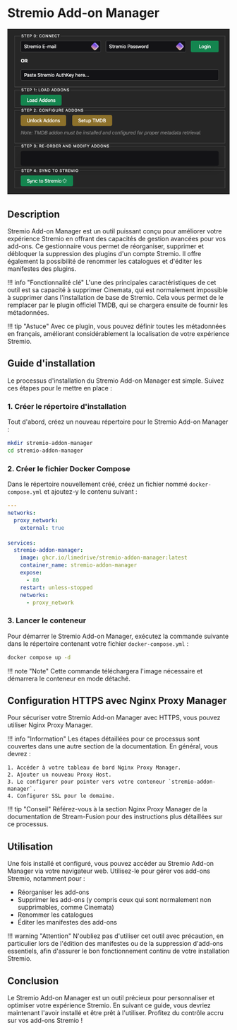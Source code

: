 # Stremio Add-on Manager

![Stremio Add-on Manager](./images/image-l6pce-29-09-2024.png)

## Description

Stremio Add-on Manager est un outil puissant conçu pour améliorer votre expérience Stremio en offrant des capacités de gestion avancées pour vos add-ons. Ce gestionnaire vous permet de réorganiser, supprimer et débloquer la suppression des plugins d'un compte Stremio. Il offre également la possibilité de renommer les catalogues et d'éditer les manifestes des plugins.

!!! info "Fonctionnalité clé"
    L'une des principales caractéristiques de cet outil est sa capacité à supprimer Cinemata, qui est normalement impossible à supprimer dans l'installation de base de Stremio. Cela vous permet de le remplacer par le plugin officiel TMDB, qui se chargera ensuite de fournir les métadonnées.

!!! tip "Astuce"
    Avec ce plugin, vous pouvez définir toutes les métadonnées en français, améliorant considérablement la localisation de votre expérience Stremio.

## Guide d'installation

Le processus d'installation du Stremio Add-on Manager est simple. Suivez ces étapes pour le mettre en place :

### 1. Créer le répertoire d'installation

Tout d'abord, créez un nouveau répertoire pour le Stremio Add-on Manager :

```bash
mkdir stremio-addon-manager
cd stremio-addon-manager
```

### 2. Créer le fichier Docker Compose

Dans le répertoire nouvellement créé, créez un fichier nommé `docker-compose.yml` et ajoutez-y le contenu suivant :

```yaml
---
networks:
  proxy_network:
    external: true

services:
  stremio-addon-manager:
    image: ghcr.io/limedrive/stremio-addon-manager:latest
    container_name: stremio-addon-manager
    expose:
      - 80
    restart: unless-stopped
    networks:
      - proxy_network
```

### 3. Lancer le conteneur

Pour démarrer le Stremio Add-on Manager, exécutez la commande suivante dans le répertoire contenant votre fichier `docker-compose.yml` :

```bash
docker compose up -d
```

!!! note "Note"
    Cette commande téléchargera l'image nécessaire et démarrera le conteneur en mode détaché.

## Configuration HTTPS avec Nginx Proxy Manager

Pour sécuriser votre Stremio Add-on Manager avec HTTPS, vous pouvez utiliser Nginx Proxy Manager. 

!!! info "Information"
    Les étapes détaillées pour ce processus sont couvertes dans une autre section de la documentation. En général, vous devrez :

    1. Accéder à votre tableau de bord Nginx Proxy Manager.
    2. Ajouter un nouveau Proxy Host.
    3. Le configurer pour pointer vers votre conteneur `stremio-addon-manager`.
    4. Configurer SSL pour le domaine.

!!! tip "Conseil"
    Référez-vous à la section Nginx Proxy Manager de la documentation de Stream-Fusion pour des instructions plus détaillées sur ce processus.

## Utilisation

Une fois installé et configuré, vous pouvez accéder au Stremio Add-on Manager via votre navigateur web. Utilisez-le pour gérer vos add-ons Stremio, notamment pour :

- Réorganiser les add-ons
- Supprimer les add-ons (y compris ceux qui sont normalement non supprimables, comme Cinemata)
- Renommer les catalogues
- Éditer les manifestes des add-ons

!!! warning "Attention"
    N'oubliez pas d'utiliser cet outil avec précaution, en particulier lors de l'édition des manifestes ou de la suppression d'add-ons essentiels, afin d'assurer le bon fonctionnement continu de votre installation Stremio.

## Conclusion

Le Stremio Add-on Manager est un outil précieux pour personnaliser et optimiser votre expérience Stremio. En suivant ce guide, vous devriez maintenant l'avoir installé et être prêt à l'utiliser. Profitez du contrôle accru sur vos add-ons Stremio !
